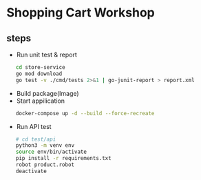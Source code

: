 # Shopping Cart Workshop

## steps

- Run unit test & report

 ```sh
    cd store-service
    go mod download
    go test -v ./cmd/tests 2>&1 | go-junit-report > report.xml 
 ```

- Build package(Image)
- Start appilication

 ```sh
    docker-compose up -d --build --force-recreate
 ```
- Run API test

 ```sh
    # cd test/api
    python3 -m venv env
    source env/bin/activate
    pip install -r requirements.txt
    robot product.robot
    deactivate
 ```